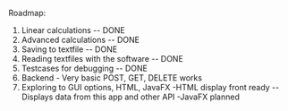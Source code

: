Roadmap:

1. Linear calculations -- DONE
2. Advanced calculations -- DONE
3. Saving to textfile -- DONE
4. Reading textfiles with the software -- DONE
5. Testcases for debugging -- DONE
6. Backend - Very basic POST, GET, DELETE works
7. Exploring to GUI options, HTML, JavaFX
    -HTML display front ready -- Displays data from this app and other API
    -JavaFX planned



